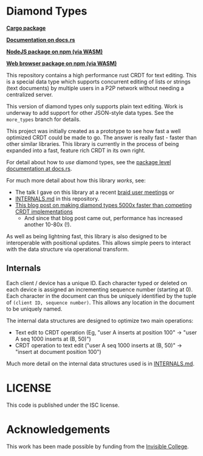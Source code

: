 # Diamond Types

[**Cargo package**](https://crates.io/crates/diamond-types)

[**Documentation on docs.rs**](https://docs.rs/diamond-types/latest/diamond_types/)

[**NodeJS package on npm (via WASM)**](https://www.npmjs.com/package/diamond-types-node)

[**Web browser package on npm (via WASM)**](https://www.npmjs.com/package/diamond-types-web)

This repository contains a high performance rust CRDT for text editing. This is a special data type which supports concurrent editing of lists or strings
(text documents) by multiple users in a P2P network without needing a
centralized server.

This version of diamond types only supports plain text editing. Work is underway to add support for other JSON-style data types. See the `more_types` branch for details.

This project was initially created as a prototype to see how fast a well optimized CRDT could be made to go. The answer is really fast - faster than other similar libraries. This library is currently in the process of being expanded into a fast, feature rich CRDT in its own right.

For detail about how to *use* diamond types, see the [package level documentation at docs.rs](https://docs.rs/diamond-types/latest/diamond_types/).

For much more detail about how this library *works*, see:

- The talk I gave on this library at a recent [braid user meetings](https://braid.org/meeting-14) or
- [INTERNALS.md](INTERNALS.md) in this repository.
- [This blog post on making diamond types 5000x faster than competing CRDT implementations](https://josephg.com/blog/crdts-go-brrr/)
  - And since that blog post came out, performance has increased another 10-80x (!).

As well as being lightning fast, this library is also designed to be interoperable with positional updates. This allows simple peers to interact with the data structure via operational transform.


## Internals

Each client / device has a unique ID. Each character typed or deleted on
each device is assigned an incrementing sequence number (starting at 0).
Each character in the document can thus be uniquely identified by the
tuple of `(client ID, sequence number)`. This allows any location in the
document to be uniquely named.

The internal data structures are designed to optimize two main operations:

- Text edit to CRDT operation (Eg, "user A inserts at position 100" -> "user A
  seq 1000 inserts at (B, 50)")
- CRDT operation to text edit ("user A
  seq 1000 inserts at (B, 50)" -> "insert at document position 100")

Much more detail on the internal data structures used is in [INTERNALS.md](INTERNALS.md).


# LICENSE

This code is published under the ISC license.


# Acknowledgements

This work has been made possible by funding from the [Invisible College](https://invisible.college/).